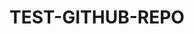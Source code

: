 # TEST-GITHUB-REPO

<!-- npm version minor --force -m "Some message to commit" -->
<!-- npm version [<newversion> | major | minor | patch | premajor | preminor | prepatch | prerelease | from-git] -->
